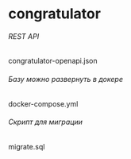 # congratulator

###### REST API
congratulator-openapi.json

###### Базу можно развернуть в докере
docker-compose.yml

###### Скрипт для миграции
migrate.sql